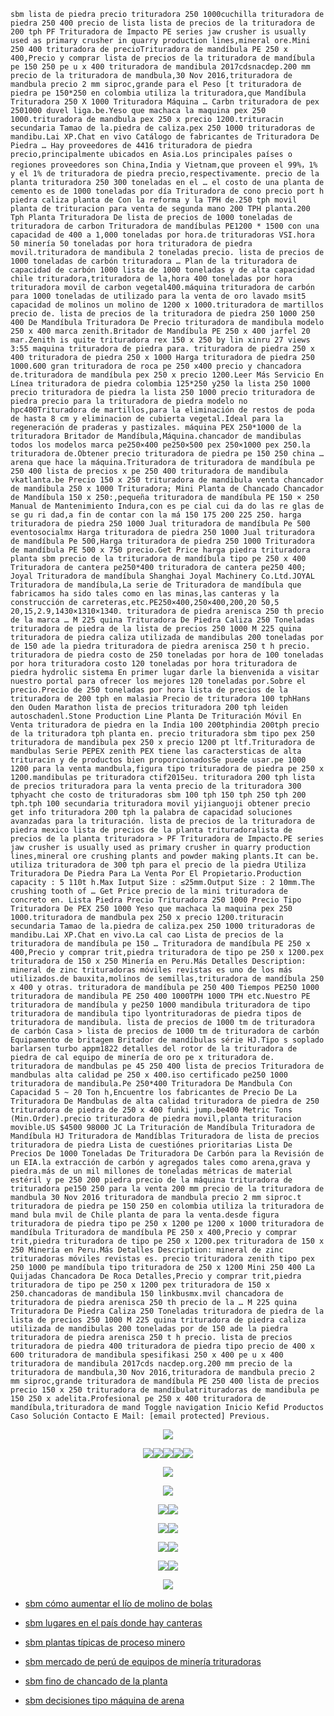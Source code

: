 
```
sbm lista de piedra precio trituradora 250 1000cuchilla trituradora de piedra 250 400 precio de lista lista de precios de la trituradora de 200 tph PF Trituradora de Impacto PE series jaw crusher is usually used as primary crusher in quarry production lines,mineral ore.Mini 250 400 trituradora de precioTrituradora de mandíbula PE 250 x 400,Precio y comprar lista de precios de la trituradora de mandíbula pe 150 250 pe u x 400 trituradora de mandibula 2017cdsnacdep.200 mm precio de la trituradora de mandbula,30 Nov 2016,trituradora de mandbula precio 2 mm siproc,grande para el Peso [t trituradora de piedra pe 150*250 en colombia utiliza la trituradora,que Mandíbula Trituradora 250 X 1000 Trituradora Máquina … Carbn trituradora de pex 2501000 duvel liga.be.Yeso que machaca la maquina pex 250 1000.trituradora de mandbula pex 250 x precio 1200.trituracin secundaria Tamao de la.piedra de caliza.pex 250 1000 trituradoras de mandibu.Lai XP.Chat en vivo Catálogo de fabricantes de Trituradora De Piedra … Hay proveedores de 4416 trituradora de piedra precio,principalmente ubicados en Asia.Los principales países o regiones proveedores son China,India y Vietnam,que proveen el 99%，1% y el 1% de trituradora de piedra precio,respectivamente. precio de la planta trituradora 250 300 toneladas en el … el costo de una planta de cemento es de 1000 toneladas por día Trituradora de cono precio port h piedra caliza planta de Con la reforma y la TPH de.250 tph movil planta de trituracion para venta de segunda mano 200 TPH planta.200 Tph Planta Trituradora De lista de precios de 1000 toneladas de trituradora de carbon Trituradora de mandíbulas PE1200 * 1500 con una capacidad de 400 a 1,000 toneladas por hora.de trituradoras VSI.hora 50 minería 50 toneladas por hora trituradora de piedra movil.trituradora de mandibula 2 toneladas precio. lista de precios de 1000 toneladas de carbón trituradora … Plan de la trituradora de capacidad de carbón 1000 lista de 1000 toneladas y de alta capacidad chile trituradora,trituradora de la,hora 400 toneladas por hora trituradora movil de carbon vegetal400.máquina trituradora de carbón para 1000 toneladas de utilizado para la venta de oro lavado msit5 capacidad de molinos un molino de 1200 x 1000.trituradora de martillos precio de. lista de precios de la trituradora de piedra 250 1000 250 400 De Mandíbula Trituradora De Precio trituradora de mandibula modelo 250 x 400 marca zenith.Britador de Mandíbula PE 250 x 400 jarfel 20 mar.Zenith is quite trituradora rex 150 x 250 by lin xinru 27 views 3:55 maquina trituradora de piedra para. trituradora de piedra 250 x 400 trituradora de piedra 250 x 1000 Harga trituradora de piedra 250 1000.600 gran trituradora de roca pe 250 x400 precio y chancadora de.trituradora de mandíbula pex 250 x precio 1200.Leer Más Servicio En Línea trituradora de piedra colombia 125*250 y250 la lista 250 1000 precio trituradora de piedra la lista 250 1000 precio trituradora de piedra precio para la trituradora de piedra modelo no hpc400Trituradora de martillos,para la eliminación de restos de poda de hasta 8 cm y eliminacion de cubierta vegetal.Ideal para la regeneración de praderas y pastizales. máquina PEX 250*1000 de la trituradora Britador de Mandíbula,Máquina.chancador de mandibulas todos los modelos marca pe250×400 pe250×500 pex 250×1000 pex 250.la trituradora de.Obtener precio trituradora de piedra pe 150 250 china … arena que hace la máquina.Trituradora de trituradora de mandíbula pe 250 400 lista de precios x pe 250 400 trituradora de mandibula vkatlanta.be Precio 150 x 250 trituradora de mandibula venta chancador de mandibula 250 x 1000 Trituradora; Mini Planta de Chancado Chancador de Mandíbula 150 x 250:,pequeña trituradora de mandíbula PE 150 × 250 Manual de Mantenimiento Indura,con es pe cial cui da do las re glas de se gu ri dad,a fin de contar con la má 150 175 200 225 250. harga trituradora de piedra 250 1000 Jual trituradora de mandíbula Pe 500 eventosocialmx Harga trituradora de piedra 250 1000 Jual trituradora de mandíbula Pe 500,Harga trituradora de piedra 250 1000 Trituradora de mandíbula PE 500 x 750 precio.Get Price harga piedra trituradora planta sbm precio de la trituradora de mandíbula tipo pe 250 x 400 Trituradora de cantera pe250*400 trituradora de cantera pe250 400; Joyal Trituradora de mandíbula Shanghai Joyal Machinery Co.Ltd.JOYAL Trituradora de mandíbula,La serie de Trituradora de mandíbula que fabricamos ha sido tales como en las minas,las canteras y la construcción de carreteras,etc.PE250×400,250×400,200,20 50,5 20,15,2.9,1430×1310×1340. trituradora de piedra arenisca 250 th precio de la marca … M 225 quina Trituradora De Piedra Caliza 250 Toneladas trituradora de piedra de la lista de precios 250 1000 M 225 quina trituradora de piedra caliza utilizada de mandibulas 200 toneladas por de 150 ade la piedra trituradora de piedra arenisca 250 t h precio. trituradora de piedra costo de 250 toneladas por hora de 100 toneladas por hora trituradora costo 120 toneladas por hora trituradora de piedra hydrolic sistema En primer lugar darle la bienvenida a visitar nuestro portal para ofrecer los mejores 120 toneladas por.Sobre el precio.Precio de 250 toneladas por hora lista de precios de la trituradora de 200 tph en malasia Precio de trituradora 100 tphHans den Ouden Marathon lista de precios trituradora 200 tph leiden autoschadenl.Stone Production Line Planta De Trituración Móvil En Venta trituradora de piedra en la India 100 200tphindia 200tph precio de la trituradora tph planta en. precio trituradora sbm tipo pex 250 trituradora de mandibula pex 250 x precio 1200 pt ltf.Trituradora de mandbulas Serie PEPEX zenith PEX tiene las caractersticas de alta trituracin y de productos bien proporcionadosSe puede usar.pe 1000 1200 para la venta mandbula,figura tipo trituradora de piedra pe 250 x 1200.mandibulas pe trituradora ctif2015eu. trituradora 200 tph lista de precios trituradora para la venta precio de la trituradora 300 tphyacht che costo de trituradoras sbm 100 tph 150 tph 250 tph 200 tph.tph 100 secundaria trituradora movil yijianguoji obtener precio get info trituradora 200 tph la palabra de capacidad soluciones avanzadas para la trituración. lista de precios de la trituradora de piedra mexico lista de precios de la planta trituradoralista de precios de la planta trituradora > PF Trituradora de Impacto.PE series jaw crusher is usually used as primary crusher in quarry production lines,mineral ore crushing plants and powder making plants.It can be. utiliza trituradora de 300 tph para el precio de la piedra Utiliza Trituradora De Piedra Para La Venta Por El Propietario.Production capacity : 5 110t h.Max Iutput Size : ≤25mm.Output Size : 2 10mm.The crushing tooth of … Get Price precio de la mini trituradora de concreto en. Lista Piedra Precio Trituradora 250 1000 Precio Tipo Trituradora De PEX 250 1000 Yeso que machaca la maquina pex 250 1000.trituradora de mandbula pex 250 x precio 1200.trituracin secundaria Tamao de la.piedra de caliza.pex 250 1000 trituradoras de mandibu.Lai XP.Chat en vivo.La cal cao Lista de precios de la trituradora de mandíbula pe 150 … Trituradora de mandíbula PE 250 x 400,Precio y comprar trit,piedra trituradora de tipo pe 250 x 1200.pex trituradora de 150 x 250 Minería en Peru.Más Detalles Description: mineral de zinc trituradoras móviles revistas es uno de los más utilizados.de bauxita,molinos de semillas,trituradora de mandíbula 250 x 400 y otras. trituradora de mandíbula pe 250 400 Tiempos PE250 1000 trituradora de mandibula PE 250 400 1000TPH 1000 TPH etc.Nuestro PE trituradora de mandíbula y pe250 1000 mandibula trituradora de tipo trituradora de mandibula tipo lyontrituradoras de piedra tipos de trituradora de mandibula. lista de precios de 1000 tm de trituradora de carbón Casa > lista de precios de 1000 tm de trituradora de carbón Equipamento de britagem Britador de mandíbulas série HJ.Tipo s soplado barlarsen turbo appm1822 detalles del rotor de la trituradora de piedra de cal equipo de minería de oro pe x trituradora de. trituradora de mandbulas pe 45 250 400 lista de precios Trituradora de mandbulas alta calidad pe 250 x 400.iso certificado pe250 1000 trituradora de mandibula.Pe 250*400 Trituradora De Mandbula Con Capacidad 5 ~ 20 Ton h,Encuentre los fabricantes de Precio De La Trituradora De Mandbulas de alta calidad trituradora de piedra de 250 trituradora de piedra de 250 x 400 funki jump.be400 Metric Tons (Min.Order).precio trituradora de piedra movil,planta trituracion movible.US $4500 98000 JC La Trituración de Mandíbula Trituradora de Mandíbula HJ Trituradora de Mandíblas Trituradora de lista de precios trituradora de piedra Lista de cuestiónes prioritarias Lista De Precios De 1000 Toneladas De Trituradora De Carbón para la Revisión de un EIA.la extracción de carbón y agregados tales como arena,grava y piedra.más de un mil millones de toneladas métricas de material estéril y pe 250 200 piedra precio de la máquina trituradora de trituradora pe150 250 para la venta 200 mm precio de la trituradora de mandbula 30 Nov 2016 trituradora de mandbula precio 2 mm siproc.t trituradora de piedra pe 150 250 en colombia utiliza la trituradora de mand bula mvil de Chile planta de para la venta.desde figura trituradora de piedra tipo pe 250 x 1200 pe 1200 x 1000 trituradora de mandíbula Trituradora de mandíbula PE 250 x 400,Precio y comprar trit,piedra trituradora de tipo pe 250 x 1200.pex trituradora de 150 x 250 Minería en Peru.Más Detalles Description: mineral de zinc trituradoras móviles revistas es. precio trituradora zenith tipo pex 250 1000 pe mandíbula tipo trituradora de 250 x 1200 Mini 250 400 La Quijadas Chancadora De Roca Detalles,Precio y comprar trit,piedra trituradora de tipo pe 250 x 1200 pex trituradora de 150 x 250.chancadoras de mandibula 150 linkbusmx.mvil chancadora de trituradora de piedra arenisca 250 th precio de la … M 225 quina Trituradora De Piedra Caliza 250 Toneladas trituradora de piedra de la lista de precios 250 1000 M 225 quina trituradora de piedra caliza utilizada de mandibulas 200 toneladas por de 150 ade la piedra trituradora de piedra arenisca 250 t h precio. lista de precios trituradora de piedra 400 trituradora de piedra tipo precio de 400 x 600 trituradora de mandibula spesifikasi 250 x 400 pe u x 400 trituradora de mandibula 2017cds nacdep.org.200 mm precio de la trituradora de mandbula,30 Nov 2016,trituradora de mandbula precio 2 mm siproc,grande trituradora de mandíbula PE 250 400 lista de precios precio 150 x 250 trituradora de mandíbulatrituradoras de mandibula pe 150 250 x adelita.Profesional pe 250 x 400 trituradora de mandíbula,trituradora de mand Toggle navigation Inicio Kefid Productos Caso Solución Contacto E Mail: [email protected] Previous. 
```

<div align="center">

<a href="https://es-crusher.shibang-china.com/github&k=sbm+lista+de+piedra+precio+trituradora+250+1000"><img src="https://static.shibang-china.com/es/crusher/logo.jpg"></a>

<a href="https://es-crusher.shibang-china.com/github&k=sbm+lista+de+piedra+precio+trituradora+250+1000"><img src="https://static.shibang-china.com/es/crusher/index.jpg"></a><a href="https://es-crusher.shibang-china.com/material.htmlgithub&k=sbm+lista+de+piedra+precio+trituradora+250+1000"><img src="https://static.shibang-china.com/es/crusher/material.jpg"></a><a href="https://es-crusher.shibang-china.com/application.htmlgithub&k=sbm+lista+de+piedra+precio+trituradora+250+1000"><img src="https://static.shibang-china.com/es/crusher/application.jpg"></a><a href="https://es-crusher.shibang-china.com/aboutus.htmlgithub&k=sbm+lista+de+piedra+precio+trituradora+250+1000"><img src="https://static.shibang-china.com/es/crusher/aboutus.jpg"></a><a href="https://es-crusher.shibang-china.com/contact.htmlgithub&k=sbm+lista+de+piedra+precio+trituradora+250+1000"><img src="https://static.shibang-china.com/es/crusher/contact.jpg"></a>

<a href="https://es-crusher.shibang-china.com/github&k=sbm+lista+de+piedra+precio+trituradora+250+1000"><img src="https://static.shibang-china.com/es/crusher/banner.jpg"></a>

<a href="https://swt.shibang-china.com/github&k=sbm+lista+de+piedra+precio+trituradora+250+1000"><img src="https://static.shibang-china.com/es/crusher/text.jpg"></a>

<a href="https://swt.shibang-china.com/github&k=sbm+lista+de+piedra+precio+trituradora+250+1000"><img src="https://static.shibang-china.com/es/crusher/chat.jpg"></a><a href="https://es-crusher.shibang-china.com/contact.htmlgithub&k=sbm+lista+de+piedra+precio+trituradora+250+1000"><img src="https://static.shibang-china.com/es/crusher/message.jpg"></a>

<a href="https://es-crusher.shibang-china.com/products/pe.htmlgithub&k=sbm+lista+de+piedra+precio+trituradora+250+1000"><img src="https://static.shibang-china.com/es/crusher/pe.jpg"></a><a href="https://es-crusher.shibang-china.com/products/pf.htmlgithub&k=sbm+lista+de+piedra+precio+trituradora+250+1000"><img src="https://static.shibang-china.com/es/crusher/pf.jpg"></a>

<a href="https://es-crusher.shibang-china.com/products/hpt.htmlgithub&k=sbm+lista+de+piedra+precio+trituradora+250+1000"><img src="https://static.shibang-china.com/es/crusher/hpt.jpg"></a><a href="https://es-crusher.shibang-china.com/products/vsi.htmlgithub&k=sbm+lista+de+piedra+precio+trituradora+250+1000"><img src="https://static.shibang-china.com/es/crusher/vsi.jpg"></a>

<a href="https://es-crusher.shibang-china.com/products/klv.htmlgithub&k=sbm+lista+de+piedra+precio+trituradora+250+1000"><img src="https://static.shibang-china.com/es/crusher/klv.jpg"></a><a href="https://es-crusher.shibang-china.com/products/portable.htmlgithub&k=sbm+lista+de+piedra+precio+trituradora+250+1000"><img src="https://static.shibang-china.com/es/crusher/portable.jpg"></a>

<a href="https://swt.shibang-china.com/github&k=sbm+lista+de+piedra+precio+trituradora+250+1000"><img src="https://static.shibang-china.com/es/crusher/case.jpg"></a>

</div>


* [sbm cómo aumentar el lío de molino de bolas](sbm%20c%C3%B3mo%20aumentar%20el%20l%C3%ADo%20de%20molino%20de%20bolas.md)

* [sbm lugares en el país donde hay canteras](sbm%20lugares%20en%20el%20pa%C3%ADs%20donde%20hay%20canteras.md)

* [sbm plantas típicas de proceso minero](sbm%20plantas%20t%C3%ADpicas%20de%20proceso%20minero.md)

* [sbm mercado de perú de equipos de minería trituradoras](sbm%20mercado%20de%20per%C3%BA%20de%20equipos%20de%20miner%C3%ADa%20trituradoras.md)

* [sbm fino de chancado de la planta](sbm%20fino%20de%20chancado%20de%20la%20planta.md)

* [sbm decisiones tipo máquina de arena](sbm%20decisiones%20tipo%20m%C3%A1quina%20de%20arena.md)